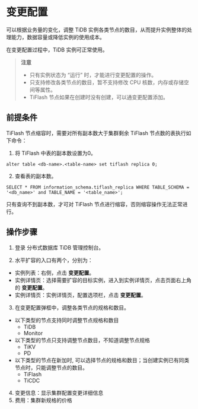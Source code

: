 # 变更配置
可以根据业务量的变化，调整 TiDB 实例各类节点的数目，从而提升实例整体的处理能力，数据容量或降低实例的使用成本。 

在变更配置过程中，TiDB 实例可正常使用。

> **注意**
> - 只有实例状态为 “运行” 时，才能进行变更配置的操作。
> - 只支持修改各类节点的数目，暂不支持修改 CPU 核数，内存或存储空间等属性。
> - TiFlash 节点如果在创建时没有创建，可以通变更配置添加。

## 前提条件
TiFlash 节点缩容时，需要对所有副本数大于集群剩余 TiFlash 节点数的表执行如下命令：

1. 将 TiFlash 中表的副本数设置为0。
```shell
alter table <db-name>.<table-name> set tiflash replica 0;
```

2. 查看表的副本数。
```shell
SELECT * FROM information_schema.tiflash_replica WHERE TABLE_SCHEMA = '<db_name>' and TABLE_NAME = '<table_name>';
  ```
只有查询不到副本数，才可对 TiFlash 节点进行缩容，否则缩容操作无法正常进行。

## 操作步骤

1. 登录 分布式数据库 TiDB 管理控制台。

2. 水平扩容的入口有两个，分别为：
  - 实例列表：右侧，点击 **变更配置**。
  - 实例详情页：选择需要扩容的目标实例，进入到实例详情页，点击页面右上角的 **变更配置**。
  - 实例详情页：实例详情页，配置选项栏，点击 **变更配置**。

3. 在变更配置弹框中，调整各类节点的规格和数目。 
  - 以下类型的节点支持同时调整节点规格和数目
    - TiDB
    - Monitor
  - 以下类型的节点只支持调整节点数目，不知道调整节点规格
    - TiKV
    - PD
  - 以下类型的节点在新加时, 可以选择节点的规格和数目；当创建实例已有同类节点时，只能调整节点的数目。
    - TiFlash
    - TiCDC
4. 变更信息：显示集群配置变更详细信息
5. 费用：集群新规格的价格
